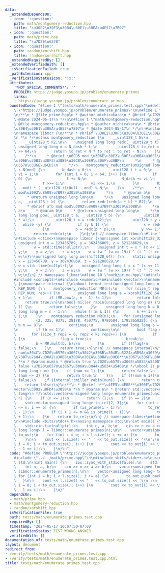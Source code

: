 ```yaml
---
data:
  _extendedDependsOn:
  - icon: ':question:'
    path: math/montgomery-reduction.hpp
    title: "\u30E2\u30F3\u30B4\u30E1\u30EA\u4E57\u7B97"
  - icon: ':question:'
    path: math/prime.hpp
    title: "\u7D20\u6570"
  - icon: ':question:'
    path: random/xorshift.hpp
    title: random/xorshift.hpp
  _extendedRequiredBy: []
  _extendedVerifiedWith: []
  _isVerificationFailed: true
  _pathExtension: cpp
  _verificationStatusIcon: ':x:'
  attributes:
    '*NOT_SPECIAL_COMMENTS*': ''
    PROBLEM: https://judge.yosupo.jp/problem/enumerate_primes
    links:
    - https://judge.yosupo.jp/problem/enumerate_primes
  bundledCode: "#line 1 \"tests/math/enumerate_primes.test.cpp\"\n#define PROBLEM\
    \ \"https://judge.yosupo.jp/problem/enumerate_primes\"\n\n#line 1 \"math/prime.hpp\"\
    \n/**\n * @file prime.hpp\n * @author michirakara\n * @brief \u7D20\u6570\n *\
    \ @date 2024-05-17\n */\n\n#line 1 \"math/montgomery-reduction.hpp\"\n/**\n *\
    \ @file montgomery-reduction.hpp\n * @author michirakara\n * @brief \u30E2\u30F3\
    \u30B4\u30E1\u30EA\u4E57\u7B97\n * @date 2024-05-17\n */\n\n#include <iostream>\n\
    \nnamespace libmcr {\n/**\n * @brief \u30E2\u30F3\u30B4\u30E1\u30EA\u4E57\u7B97\
    \n *\n */\nclass montgomery_reduction {\n    __uint128_t N;\n    __uint128_t N_dash;\n\
    \    __uint128_t R2;\n\n    unsigned long long redc(__uint128_t t) {\n       \
    \ unsigned long long m = N_dash * t;\n        __uint128_t to_ret = (t + N * __uint128_t(m))\
    \ >> 64;\n        return to_ret < N ? to_ret : to_ret - N;\n    }\n\n  public:\n\
    \    /**\n     * @brief \u6CD5 mod \u306E\u30E2\u30F3\u30B4\u30E1\u30EA\u4E57\u7B97\
    \u306E\u30B3\u30F3\u30B9\u30C8\u30E9\u30AF\u30BF\n     *\n     * @param mod \u5947\
    \u6570\u306E\u6CD5\n     */\n    montgomery_reduction(unsigned long long mod)\
    \ : N(mod) {\n        N_dash = 0;\n        __uint128_t t = 0;\n        __uint128_t\
    \ vi = 1;\n        for (int i = 0; i < 64; i++) {\n            if ((t & 1) ==\
    \ 0) {\n                t += N;\n                N_dash += vi;\n            }\n\
    \            t >>= 1;\n            vi <<= 1;\n        }\n        R2 = (__uint128_t)(0ull\
    \ - mod) * (__uint128_t)(0ull - mod) % N;\n    }\n    /**\n     * @brief a*b mod\
    \ mod\u3092\u8A08\u7B97\u3059\u308B\n     *\n     * @param a\n     * @param b\n\
    \     * @return unsigned long long\n     */\n    unsigned long long mult(__uint128_t\
    \ a, __uint128_t b) {\n        return redc(redc(a * b) * R2);\n    }\n    /**\n\
    \     * @brief a^b mod mod\u3092\u8A08\u7B97\u3059\u308B\n     *\n     * @param\
    \ a\n     * @param b\n     * @return unsigned long long\n     */\n    unsigned\
    \ long long pow(__uint128_t a, __uint128_t b) {\n        __uint128_t p = redc(R2\
    \ * a);\n        __uint128_t x = redc(R2);\n        __uint128_t y = b;\n     \
    \   while (y) {\n            if (y & 1) {\n                x = redc(x * p);\n\
    \            }\n            p = redc(p * p);\n            y >>= 1;\n        }\n\
    \        return redc(x);\n    }\n};\n} // namespace libmcr\n#line 1 \"random/xorshift.hpp\"\
    \n#include <ctime>\nnamespace libmcr {\nunsigned int xorshift128_32() {\n    static\
    \ unsigned int x = 123456789, y = 362436069, z = 521288629,\n                \
    \        w = std::time(nullptr);\n    unsigned int t = x ^ (x << 11);\n    x =\
    \ y;\n    y = z;\n    z = w;\n    w = (w ^ (w >> 19)) ^ (t ^ (t >> 8));\n    return\
    \ w;\n}\n\nunsigned long long xorshift128_64() {\n    static unsigned long long\
    \ x = 123456789, y = 362436069, z = 521288629,\n                             \
    \ w = std::time(nullptr);\n    unsigned long long t = x ^ (x << 11);\n    x =\
    \ y;\n    y = z;\n    z = w;\n    w = (w ^ (w >> 19)) ^ (t ^ (t >> 8));\n    return\
    \ w;\n}\n} // namespace libmcr\n#line 10 \"math/prime.hpp\"\n#include <algorithm>\n\
    #include <concepts>\n#include <numeric>\n#include <vector>\n\nnamespace libmcr\
    \ {\nnamespace internal {\n\nbool fermat_test(unsigned long long n, const size_t\
    \ REP_NUM) {\n    montgomery_reduction MR(n);\n    for (size_t rep = 0; rep <\
    \ REP_NUM; rep++) {\n        unsigned long long a = xorshift128_64() % (n - 1)\
    \ + 1;\n        if (MR.pow(a, n - 1) != 1)\n            return false;\n    }\n\
    \    return true;\n}\n\nbool miller_rabin(unsigned long long n) {\n    if (n <=\
    \ 1) {\n        return false;\n    }\n    unsigned long long k = 0;\n    unsigned\
    \ long long m = n - 1;\n    while (!(m & 1)) {\n        k += 1;\n        m >>=\
    \ 1;\n    }\n    montgomery_reduction MR(n);\n    for (unsigned long long a :\n\
    \         {2, 325, 9375, 28178, 450775, 9780504, 1795265022}) {\n        if (a\
    \ % n == 0)\n            continue;\n        unsigned long long b = MR.pow(a, m);\n\
    \n        if (b == 1)\n            continue;\n\n        bool flag = false;\n \
    \       for (size_t rep2 = 0; rep2 < k; rep2++) {\n            if (b == n - 1)\
    \ {\n                flag = true;\n                break;\n            }\n   \
    \         b = MR.mult(b, b);\n        }\n        if (!flag)\n            return\
    \ false;\n    }\n    return true;\n}\n\n} // namespace internal\n/**\n * @brief\
    \ num\u304C\u7D20\u6570\u3067\u3042\u308B\u304B\u5224\u5B9A\u3059\u308B \u78BA\
    \u7387\u7684\u30A2\u30EB\u30B4\u30EA\u30BA\u30E0**\u3067\u306F\u306A\u3044**\n\
    \ *\n * @param num\n * @return true \u7D20\u6570\u306E\u5834\u5408\n * @return\
    \ false \u7D20\u6570\u3067\u306A\u3044\u5834\u5408\n */\nbool is_prime(unsigned\
    \ long long num) {\n    if (num <= 1) {\n        return false;\n    } else if\
    \ (num <= 3) {\n        return true;\n    }\n    if (!(num & 1))\n        return\
    \ false;\n    if (internal::miller_rabin(num)) {\n        return true;\n    }\n\
    \    return false;\n}\n/**\n * @brief n**\u4EE5\u4E0B**\u306E\u7D20\u6570\u306E\
    vector\u3092\u8FD4\u3059\n *\n * @param n\n * @return std::vector<unsigned long\
    \ long>\n */\nstd::vector<unsigned long long> enumerate_primes(unsigned long long\
    \ n) {\n    if (n <= 1)\n        return {};\n    if (n == 2)\n        return {2};\n\
    \    std::vector<unsigned long long> to_ret{2, 3};\n    for (int i = 6; i - 1\
    \ <= n; i += 6) {\n        if (is_prime(i - 1))\n            to_ret.push_back(i\
    \ - 1);\n        if (i + 1 <= n && is_prime(i + 1))\n            to_ret.push_back(i\
    \ + 1);\n    }\n    return to_ret;\n}\n} // namespace libmcr\n#line 4 \"tests/math/enumerate_primes.test.cpp\"\
    \n\n#include <bits/stdc++.h>\nusing namespace std;\n\nint main() {\n    ios::sync_with_stdio(false);\n\
    \    std::cin.tie(nullptr);\n    int n, a, b;\n    cin >> n >> a >> b;\n    vector<unsigned\
    \ long long> l = libmcr::enumerate_primes(n);\n\n    vector<unsigned long long>\
    \ to_out;\n    for (int i = b; i < l.size(); i += a) {\n        to_out.push_back(l[i]);\n\
    \    }\n\n    cout << l.size() << ' ' << to_out.size() << '\\n';\n    for (int\
    \ i = 0; i < to_out.size(); i++) {\n        cout << to_out[i] << \" \\n\"[to_out.size()\
    \ - 1 == i];\n    }\n}\n"
  code: "#define PROBLEM \"https://judge.yosupo.jp/problem/enumerate_primes\"\n\n\
    #include \"../../math/prime.hpp\"\n\n#include <bits/stdc++.h>\nusing namespace\
    \ std;\n\nint main() {\n    ios::sync_with_stdio(false);\n    std::cin.tie(nullptr);\n\
    \    int n, a, b;\n    cin >> n >> a >> b;\n    vector<unsigned long long> l =\
    \ libmcr::enumerate_primes(n);\n\n    vector<unsigned long long> to_out;\n   \
    \ for (int i = b; i < l.size(); i += a) {\n        to_out.push_back(l[i]);\n \
    \   }\n\n    cout << l.size() << ' ' << to_out.size() << '\\n';\n    for (int\
    \ i = 0; i < to_out.size(); i++) {\n        cout << to_out[i] << \" \\n\"[to_out.size()\
    \ - 1 == i];\n    }\n}"
  dependsOn:
  - math/prime.hpp
  - math/montgomery-reduction.hpp
  - random/xorshift.hpp
  isVerificationFile: true
  path: tests/math/enumerate_primes.test.cpp
  requiredBy: []
  timestamp: '2024-05-17 10:07:50-07:00'
  verificationStatus: TEST_WRONG_ANSWER
  verifiedWith: []
documentation_of: tests/math/enumerate_primes.test.cpp
layout: document
redirect_from:
- /verify/tests/math/enumerate_primes.test.cpp
- /verify/tests/math/enumerate_primes.test.cpp.html
title: tests/math/enumerate_primes.test.cpp
---
```

